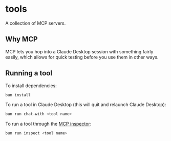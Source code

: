# tools

A collection of MCP servers.

## Why MCP

MCP lets you hop into a Claude Desktop session with something fairly easily, which allows for quick testing before you use them in other ways.

## Running a tool

To install dependencies:

```bash
bun install
```

To run a tool in Claude Desktop (this will quit and relaunch Claude Desktop):

```bash
bun run chat-with <tool name>
```

To run a tool through the [MCP inspector](https://modelcontextprotocol.io/docs/tools/inspector):

```bash
bun run inspect <tool name>
```
